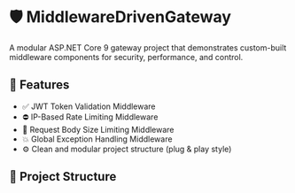 # 🛡️ MiddlewareDrivenGateway

A modular ASP.NET Core 9 gateway project that demonstrates custom-built middleware components for security, performance, and control.

## 🚀 Features

- ✅ JWT Token Validation Middleware
- ⛔ IP-Based Rate Limiting Middleware
- 📏 Request Body Size Limiting Middleware
- 💥 Global Exception Handling Middleware
- ⚙️ Clean and modular project structure (plug & play style)

## 📂 Project Structure
